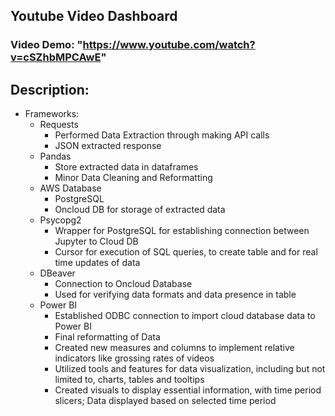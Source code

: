 ## Youtube Video Dashboard

### Video Demo: "https://www.youtube.com/watch?v=cSZhbMPCAwE"

## Description:
- Frameworks:
  - Requests
    - Performed Data Extraction through making API calls
    - JSON extracted response
  - Pandas
    - Store extracted data in dataframes
    - Minor Data Cleaning and Reformatting
  - AWS Database
    - PostgreSQL
    - Oncloud DB for storage of extracted data
  - Psycopg2
    - Wrapper for PostgreSQL for establishing connection between Jupyter to Cloud DB
    - Cursor for execution of SQL queries, to create table and for real time updates of data
  - DBeaver
    - Connection to Oncloud Database
    - Used for verifying data formats and data presence in table
  - Power BI
    - Established ODBC connection to import cloud database data to Power BI
    - Final reformatting of Data
    - Created new measures and columns to implement relative indicators like grossing rates of videos
    - Utilized tools and features for data visualization, including but not limited to, charts, tables and tooltips
    - Created visuals to display essential information, with time period slicers; Data displayed based on selected time period
  

